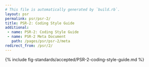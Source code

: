 ```yaml
---
# This file is automatically generated by `build.rb`.
layout: psr
permalink: psr/psr-2/
title: PSR-2: Coding Style Guide
additional:
 - name: PSR-2: Coding Style Guide
 - name: PSR-2 Meta Document
   path: /pages/psr/psr-2/meta
redirect_from: /psr/2/
---
```


{% include fig-standards/accepted/PSR-2-coding-style-guide.md %}